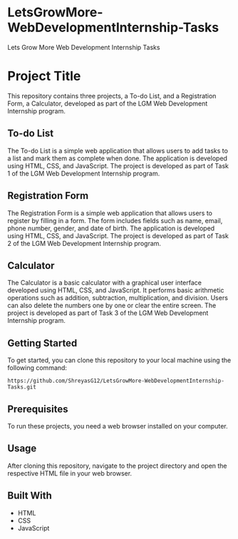 # LetsGrowMore-WebDevelopmentInternship-Tasks
Lets Grow More Web Development Internship Tasks

# Project Title

This repository contains three projects, a To-do List, and a Registration Form, a Calculator, developed as part of the LGM Web Development Internship program.

## To-do List

The To-do List is a simple web application that allows users to add tasks to a list and mark them as complete when done. The application is developed using HTML, CSS, and JavaScript. The project is developed as part of Task 1 of the LGM Web Development Internship program.

## Registration Form

The Registration Form is a simple web application that allows users to register by filling in a form. The form includes fields such as name, email, phone number, gender, and date of birth. The application is developed using HTML, CSS, and JavaScript. The project is developed as part of Task 2 of the LGM Web Development Internship program.

## Calculator

The Calculator is a basic calculator with a graphical user interface developed using HTML, CSS, and JavaScript. It performs basic arithmetic operations such as addition, subtraction, multiplication, and division. Users can also delete the numbers one by one or clear the entire screen. The project is developed as part of Task 3 of the LGM Web Development Internship program.

## Getting Started

To get started, you can clone this repository to your local machine using the following command:

```
https://github.com/ShreyasG12/LetsGrowMore-WebDevelopmentInternship-Tasks.git
```

## Prerequisites

To run these projects, you need a web browser installed on your computer.

## Usage

After cloning this repository, navigate to the project directory and open the respective HTML file in your web browser.

## Built With

- HTML
- CSS
- JavaScript
